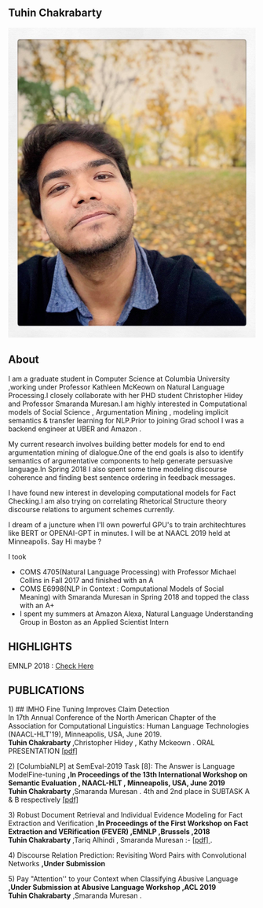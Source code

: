 ## Tuhin Chakrabarty

![Image](images/pic.jpg)

## About
I am a graduate student in Computer Science at Columbia University ,working under Professor Kathleen McKeown on Natural Language Processing.I closely collaborate with her PHD student Christopher Hidey and Professor Smaranda Muresan.I am highly interested in Computational models of Social Science , Argumentation Mining , modeling implicit semantics & transfer learning for NLP.Prior to joining Grad school I was a backend engineer at UBER and Amazon .

My current research involves building better models for end to end argumentation mining of dialogue.One of the end goals is also to identify semantics of argumentative components to help generate persuasive language.In Spring 2018
I also spent some time modeling discourse coherence and finding best sentence ordering in feedback messages.

I have found new interest in developing computational models for Fact Checking.I am also trying on correlating Rhetorical Structure theory discourse relations to argument schemes currently. 

I dream of a juncture when I'll own powerful GPU's to train architechtures like BERT or OPENAI-GPT in minutes. 
I will be at NAACL 2019 held at Minneapolis. Say Hi maybe ?



I took <br />
- COMS 4705(Natural Language Processing) with Professor Michael Collins in Fall 2017 and finished with an A <br />
- COMS E6998(NLP in Context : Computational Models of Social Meaning) with Smaranda Muresan in Spring 2018 and topped the class with an A+ <br />
- I spent my summers at Amazon Alexa, Natural Language Understanding Group in Boston  as an Applied  Scientist Intern

## HIGHLIGHTS 
<p>EMNLP 2018 : <a href="https://www.cs.columbia.edu/2019/emnlp-2018/" title="Title"> Check Here </a></p>

## PUBLICATIONS
 <p> 1) ## IMHO Fine Tuning Improves Claim Detection <br>
In 17th Annual Conference of the North American Chapter of the Association for Computational Linguistics: Human Language Technologies (NAACL-HLT'19), Minneapolis, USA, June 2019. <br>  
 <b> Tuhin Chakrabarty </b> ,Christopher Hidey , Kathy Mckeown .   
ORAL PRESENTATION
<a href="https://github.com/tuhinjubcse/tuhinjubcse.github.io/blob/master/1589_Paper.pdf" title="Title">
[pdf] </a> </p>
 
 
 <p> 2) [ColumbiaNLP] at SemEval-2019 Task [8]: The Answer is Language ModelFine-tuning <b> ,In Proceedings of the 13th International Workshop on Semantic Evaluation , NAACL-HLT , Minneapolis, USA, June 2019  </b> 
 <br><b> Tuhin Chakrabarty </b> ,Smaranda Muresan .   4th and 2nd place in SUBTASK A & B respectively 
<a href="https://github.com/tuhinjubcse/tuhinjubcse.github.io/blob/master/semeval.pdf" title="Title">
[pdf] </a></p>

<p> 3) Robust Document Retrieval and Individual Evidence Modeling for Fact Extraction and Verification <b> ,In Proceedings of the First Workshop on Fact Extraction and VERification (FEVER) ,EMNLP ,Brussels ,2018  </b> 
 <br><b> Tuhin Chakrabarty </b> ,Tariq Alhindi , Smaranda Muresan :- <a href="http://aclweb.org/anthology/W18-5521" title="Title"> [pdf] </a> .</p>
 
 <p> 4) Discourse Relation Prediction: Revisiting Word Pairs with Convolutional Networks <b> ,Under Submission   </b> 

<p> 5) Pay "Attention'' to your Context when Classifying Abusive Language  <b> ,Under Submission at Abusive Language Workshop ,ACL 2019   </b>
 <br> <b>Tuhin Chakrabarty</b>  ,Smaranda Muresan   .</p>
